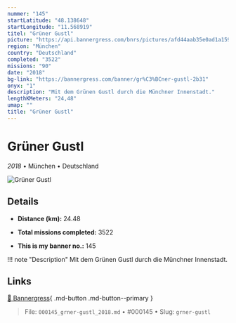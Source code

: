 ```yaml
---
nummer: "145"
startLatitude: "48.138648"
startLongitude: "11.568919"
titel: "Grüner Gustl"
picture: "https://api.bannergress.com/bnrs/pictures/afd44aab35e0ad1a159447ec579015c9"
region: "München"
country: "Deutschland"
completed: "3522"
missions: "90"
date: "2018"
bg-link: "https://bannergress.com/banner/gr%C3%BCner-gustl-2b31"
onyx: "1"
description: "Mit dem Grünen Gustl durch die Münchner Innenstadt."
lengthKMeters: "24,48"
umap: ""
title: "Grüner Gustl"
---
```

# Grüner Gustl

*2018* • München • Deutschland

![Grüner Gustl](https://api.bannergress.com/bnrs/pictures/afd44aab35e0ad1a159447ec579015c9)

## Details
- **Distance (km):** 24.48

- **Total missions completed:** 3522
- **This is my banner no.:** 145


!!! note "Description"
    Mit dem Grünen Gustl durch die Münchner Innenstadt.



## Links
[🔗 Bannergress](https://bannergress.com/banner/gr%C3%BCner-gustl-2b31){ .md-button .md-button--primary }



> File: `000145_grner-gustl_2018.md` • #000145 • Slug: `grner-gustl`
